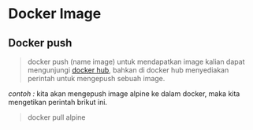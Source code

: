 # Docker Image

## Docker push

> docker push (name image)
untuk mendapatkan image kalian dapat mengunjungi [docker hub], bahkan di docker hub menyediakan perintah untuk mengepush sebuah image.

*contoh :*
kita akan mengepush image alpine ke dalam docker, maka kita mengetikan perintah brikut ini.
> docker pull alpine

[docker hub]: <https://hub.docker.com/>
